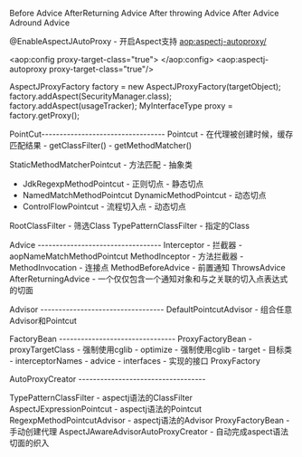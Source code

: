 Before Advice 
AfterReturning Advice 
After throwing Advice 
After Advice 
Adround Advice 


@EnableAspectJAutoProxy - 开启Aspect支持 
<aop:aspectj-autoproxy/>

<aop:config proxy-target-class="true">
    <!-- other beans defined here... -->
</aop:config>
<aop:aspectj-autoproxy proxy-target-class="true"/>


AspectJProxyFactory factory = new AspectJProxyFactory(targetObject);
factory.addAspect(SecurityManager.class);
factory.addAspect(usageTracker);
MyInterfaceType proxy = factory.getProxy();

PointCut---------------------------------- 
Pointcut - 在代理被创建时候，缓存匹配结果
    - getClassFilter()
    - getMethodMatcher()

StaticMethodMatcherPointcut - 方法匹配 - 抽象类
 - JdkRegexpMethodPointcut   - 正则切点 - 静态切点
 - NamedMatchMethodPointcut
DynamicMethodPointcut - 动态切点
 - ControlFlowPointcut - 流程切入点 - 动态切点

RootClassFilter - 筛选Class
TypePatternClassFilter - 指定的Class 

Advice ---------------------------------- 
Interceptor -  拦截器 - aopNameMatchMethodPointcut
MethodInceptor - 方法拦截器
    - MethodInvocation - 连接点
MethodBeforeAdvice - 前置通知
ThrowsAdvice
AfterReturningAdvice - 一个仅仅包含一个通知对象和与之关联的切入点表达式的切面

Advisor  ---------------------------------- 
DefaultPointcutAdvisor - 组合任意Advisor和Pointcut

FactoryBean --------------------------------
ProxyFactoryBean
    - proxyTargetClass - 强制使用cglib
    - optimize - 强制使用cglib
    - target - 目标类
    - interceptorNames - advice
    - interfaces - 实现的接口 
ProxyFactory

AutoProxyCreator -----------------------------------





TypePatternClassFilter - aspectj语法的ClassFilter
AspectJExpressionPointcut - aspectj语法的Pointcut
RegexpMethodPointcutAdvisor - aspectj语法的Advisor
ProxyFactoryBean - 手动创建代理
AspectJAwareAdvisorAutoProxyCreator - 自动完成aspect语法切面的织入









